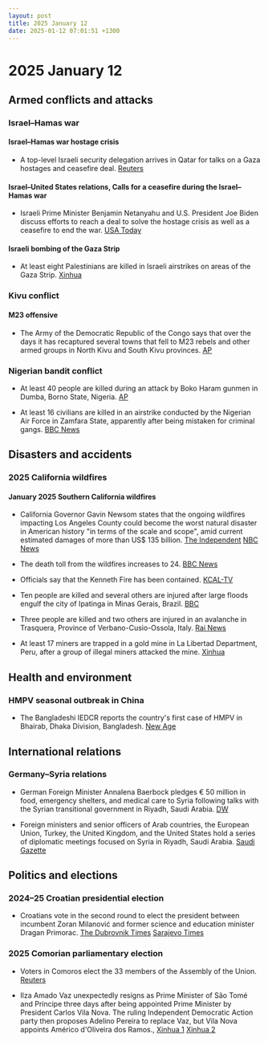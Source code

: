 ```yaml
---
layout: post
title: 2025 January 12
date: 2025-01-12 07:01:51 +1300
---
```


# 2025 January 12

## Armed conflicts and attacks

### Israel–Hamas war

#### Israel–Hamas war hostage crisis

- A top-level Israeli security delegation arrives in Qatar for talks on a Gaza hostages and ceasefire deal. [Reuters](https://www.reuters.com/world/middle-east/top-israeli-security-delegation-doha-gaza-talks-2025-01-12/)

#### Israel–United States relations, Calls for a ceasefire during the Israel–Hamas war

- Israeli Prime Minister Benjamin Netanyahu and U.S. President Joe Biden discuss efforts to reach a deal to solve the hostage crisis as well as a ceasefire to end the war. [USA Today](https://www.usatoday.com/story/news/world/israel-hamas/2025/01/12/biden-netanyahu-israel-hamas-hostage-cease-fire/77655633007/)

#### Israeli bombing of the Gaza Strip

- At least eight Palestinians are killed in Israeli airstrikes on areas of the Gaza Strip. [Xinhua](https://english.news.cn/20250113/007ceff485b8479eb2a6bcb634f2f354/c.html)

### Kivu conflict

#### M23 offensive

- The Army of the Democratic Republic of the Congo says that over the days it has recaptured several towns that fell to M23 rebels and other armed groups in North Kivu and South Kivu provinces. [AP](https://apnews.com/article/congo-rebels-northkivu-goma-44d802cead4adde2b9aea5515bb83172)

### Nigerian bandit conflict

- At least 40 people are killed during an attack by Boko Haram gunmen in Dumba, Borno State, Nigeria. [AP](https://apnews.com/article/nigeria-massacre-boho-haram-3579523f5f1b978ea7d32b4374c8e036)

- At least 16 civilians are killed in an airstrike conducted by the Nigerian Air Force in Zamfara State, apparently after being mistaken for criminal gangs. [BBC News](https://www.bbc.com/news/articles/cn0y30766kjo)

## Disasters and accidents

### 2025 California wildfires

#### January 2025 Southern California wildfires

- California Governor Gavin Newsom states that the ongoing wildfires impacting Los Angeles County could become the worst natural disaster in American history "in terms of the scale and scope", amid current estimated damages of more than US$ 135 billion. [The Independent](https://www.independent.co.uk/news/world/americas/fires-los-angeles-california-palisades-map-victim-latest-updates-b2677814.html) [NBC News](https://www.nbcnews.com/meet-the-press/video/gov-newsom-says-l-a-wildfires-could-be-worst-natural-disaster-in-u-s-history-full-interview-229078085843)

- The death toll from the wildfires increases to 24. [BBC News](https://www.bbc.com/news/articles/ckgy0pyvglpo)

- Officials say that the Kenneth Fire has been contained. [KCAL-TV](https://www.cbsnews.com/losangeles/news/kenneth-fire-evacuations-in-west-hills-area/)

- Ten people are killed and several others are injured after large floods engulf the city of Ipatinga in Minas Gerais, Brazil. [BBC](https://www.bbc.com/news/articles/cvglwd34l81o.amp)

- Three people are killed and two others are injured in an avalanche in Trasquera, Province of Verbano-Cusio-Ossola, Italy. [Rai News](https://www.rainews.it/articoli/2025/01/valanga-travolge-scialpinisti-in-piemonte-3-morti-e-2-feriti-trasquera-verbano-cusio-ossola-0186dba0-f920-4286-95de-4f72db97dbd4.html)

- At least 17 miners are trapped in a gold mine in La Libertad Department, Peru, after a group of illegal miners attacked the mine. [Xinhua](https://english.news.cn/20250114/c17952037b594df4bdc2e8f0b23c8099/c.html)

## Health and environment

### HMPV seasonal outbreak in China

- The Bangladeshi IEDCR reports the country's first case of HMPV in Bhairab, Dhaka Division, Bangladesh. [New Age](https://www.newagebd.net/post/country/255169/iedcr-confirms-hmvp-case-in-bangladesh)

## International relations

### Germany–Syria relations

- German Foreign Minister Annalena Baerbock pledges € 50 million in food, emergency shelters, and medical care to Syria following talks with the Syrian transitional government in Riyadh, Saudi Arabia. [DW](https://www.dw.com/en/germanys-baerbock-pledges-50m-for-syria-at-riyadh-talks/a-71276877)

- Foreign ministers and senior officers of Arab countries, the European Union, Turkey, the United Kingdom, and the United States hold a series of diplomatic meetings focused on Syria in Riyadh, Saudi Arabia. [Saudi Gazette](https://saudigazette.com.sa/article/648521/SAUDI-ARABIA/Riyadh-hosts-key-international-talks-on-Syrias-future)

## Politics and elections

### 2024–25 Croatian presidential election

- Croatians vote in the second round to elect the president between incumbent Zoran Milanović and former science and education minister Dragan Primorac. [The Dubrovnik Times](https://www.thedubrovniktimes.com/news/croatia/item/17378-croatia-votes-presidential-election-enters-decisive-second-round) [Sarajevo Times](https://sarajevotimes.com/croatia-set-to-elect-president-in-pivotal-second-round-of-elections-2/)

### 2025 Comorian parliamentary election

- Voters in Comoros elect the 33 members of the Assembly of the Union. [Reuters](https://www.reuters.com/world/africa/voters-comoros-head-polls-elect-33-seat-parliament-2025-01-12/)

- Ilza Amado Vaz unexpectedly resigns as Prime Minister of São Tomé and Príncipe three days after being appointed Prime Minister by President Carlos Vila Nova. The ruling Independent Democratic Action party then proposes Adelino Pereira to replace Vaz, but Vila Nova appoints Américo d'Oliveira dos Ramos., [Xinhua 1](https://english.news.cn/20250113/2fd3f6c7f9e148fbb544e1e0c52e0a10/c.html) [Xinhua 2](https://english.news.cn/africa/20250113/bb2a5df8aecd44b58c904f3a522c43d3/c.html)